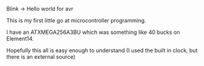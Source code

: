 Blink -> Hello world for avr

This is my first little go at microcontroller programming.

I have an ATXMEGA256A3BU which was something like 40 bucks on Element14.

Hopefully this all is easy enough to understand (I used the built in clock, but there is an external source)
